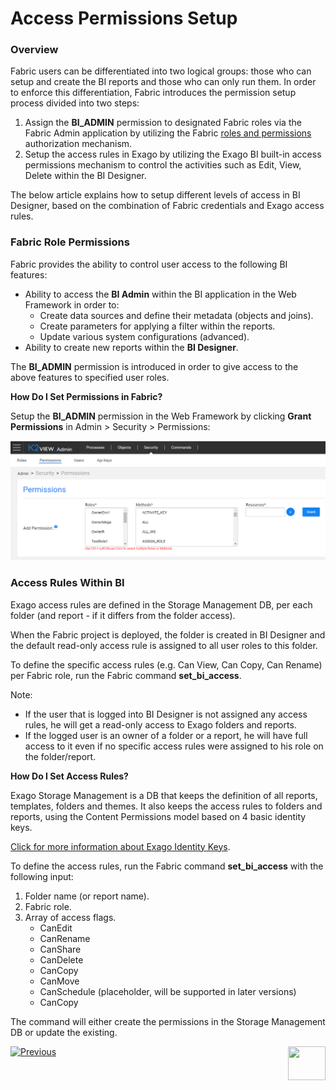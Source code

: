 # Access Permissions Setup

### Overview

Fabric users can be differentiated into two logical groups: those who can setup and create the BI reports and those who can only run them. In order to enforce this differentiation, Fabric introduces the permission setup process divided into two steps:

1. Assign the **BI_ADMIN** permission to designated Fabric roles via the Fabric Admin application by utilizing the Fabric [roles and permissions](/articles/17_fabric_credentials/01_fabric_credentials_overview.md) authorization mechanism.
2. Setup the access rules in Exago by utilizing the Exago BI built-in access permissions mechanism to control the activities such as Edit, View, Delete within the BI Designer. 

The below article explains how to setup different levels of access in BI Designer, based on the combination of Fabric credentials and Exago access rules.

### Fabric Role Permissions 

Fabric provides the ability to control user access to the following BI features:

* Ability to access the **BI Admin** within the BI application in the Web Framework in order to:
  * Create data sources and define their metadata (objects and joins).
  * Create parameters for applying a filter within the reports.
  * Update various system configurations (advanced).
* Ability to create new reports within the **BI Designer**.

The **BI_ADMIN** permission is introduced in order to give access to the above features to specified user roles.

**How Do I Set Permissions in Fabric?**

Setup the **BI_ADMIN** permission in the Web Framework by clicking **Grant Permissions** in Admin > Security > Permissions:

<img src="images/permissions_setup_0.PNG" alt="image" />

### Access Rules Within BI

Exago access rules are defined in the Storage Management DB, per each folder (and report - if it differs from the folder access).

When the Fabric project is deployed, the <project name> folder is created in BI Designer and the default read-only access rule is assigned to all user roles to this folder.

To define the specific access rules (e.g. Can View, Can Copy, Can Rename) per Fabric role, run the Fabric command **set_bi_access**.

Note:

- If the user that is logged into BI Designer is not assigned any access rules, he will get a read-only access to Exago folders and reports.
- If the logged user is an owner of a folder or a report, he will have full access to it even if no specific access rules were assigned to his role on the folder/report.

**How Do I Set Access Rules?**

Exago Storage Management is a DB that keeps the definition of all reports, templates, folders and themes. It also keeps the access rules to folders and reports, using the Content Permissions model based on 4 basic identity keys.

[Click for more information about Exago Identity Keys](https://support.exagoinc.com/hc/en-us/articles/360042587313#h_2ffb7d21-1f58-47bd-957d-55a4eace7ef0).

To define the access rules, run the Fabric command **set_bi_access** with the following input:

1. Folder name (or report name).
2. Fabric role.
3. Array of access flags. 
   * CanEdit
   * CanRename
   * CanShare
   * CanDelete
   * CanCopy
   * CanMove
   * CanSchedule (placeholder, will be supported in later versions)
   * CanCopy

The command will either create the permissions in the Storage Management DB or update the existing.



[![Previous](/articles/images/Previous.png)](01_Installation.md)[<img align="right" width="60" height="54" src="/articles/images/Next.png">](03_Metadata_Setup.md) 

